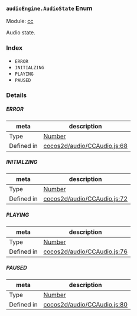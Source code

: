 ### `audioEngine.AudioState` Enum



Module: [cc](../modules/cc.md)


Audio state.


### Index
  - `ERROR`
  - `INITIALZING`
  - `PLAYING`
  - `PAUSED`

### Details


##### ERROR

> 

| meta | description |
|------|-------------|
| Type | <a href="https://developer.mozilla.org/en/JavaScript/Reference/Global_Objects/Number" class="crosslink external" target="_blank">Number</a> |
| Defined in | [cocos2d/audio/CCAudio.js:68](https://github.com/cocos-creator/engine/blob/79542d65dc19c8718cb54c9afa022e8f91855f48/cocos2d/audio/CCAudio.js#L68) |



##### INITIALZING

> 

| meta | description |
|------|-------------|
| Type | <a href="https://developer.mozilla.org/en/JavaScript/Reference/Global_Objects/Number" class="crosslink external" target="_blank">Number</a> |
| Defined in | [cocos2d/audio/CCAudio.js:72](https://github.com/cocos-creator/engine/blob/79542d65dc19c8718cb54c9afa022e8f91855f48/cocos2d/audio/CCAudio.js#L72) |



##### PLAYING

> 

| meta | description |
|------|-------------|
| Type | <a href="https://developer.mozilla.org/en/JavaScript/Reference/Global_Objects/Number" class="crosslink external" target="_blank">Number</a> |
| Defined in | [cocos2d/audio/CCAudio.js:76](https://github.com/cocos-creator/engine/blob/79542d65dc19c8718cb54c9afa022e8f91855f48/cocos2d/audio/CCAudio.js#L76) |



##### PAUSED

> 

| meta | description |
|------|-------------|
| Type | <a href="https://developer.mozilla.org/en/JavaScript/Reference/Global_Objects/Number" class="crosslink external" target="_blank">Number</a> |
| Defined in | [cocos2d/audio/CCAudio.js:80](https://github.com/cocos-creator/engine/blob/79542d65dc19c8718cb54c9afa022e8f91855f48/cocos2d/audio/CCAudio.js#L80) |


